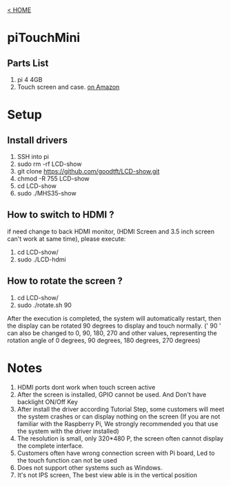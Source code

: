 [< HOME](../README.md)
# piTouchMini

## Parts List
1. pi 4 4GB
2. Touch screen and case. [on Amazon](https://www.amazon.com/gp/product/B07WQW6H9S/ref=ppx_yo_dt_b_search_asin_title?ie=UTF8&psc=1)

# Setup
## Install drivers
1. SSH into pi
2. sudo rm -rf LCD-show
3. git clone https://github.com/goodtft/LCD-show.git
4. chmod -R 755 LCD-show
5. cd LCD-show
6. sudo ./MHS35-show

## How to switch to HDMI ?
if need change to back HDMI monitor, (HDMI Screen and 3.5 inch screen can't work at same time), please execute:
1. cd LCD-show/
2. sudo ./LCD-hdmi

## How to rotate the screen ?
1. cd LCD-show/
2. sudo ./rotate.sh 90

After the execution is completed, the system will automatically restart, then the display can be rotated 90 degrees to display and touch normally. (' 90 ' can also be changed to 0, 90, 180, 270 and other values, representing the rotation angle of 0 degrees, 90 degrees, 180 degrees, 270 degrees)

# Notes
1. HDMI ports dont work when touch screen active
2. After the screen is installed, GPIO cannot be used. And Don't have backlight ON/Off Key
3. After install the driver according Tutorial Step, some customers will meet the system crashes or can display nothing on the screen (If you are not familiar with the Raspberry Pi, We strongly recommended you that use the system with the driver installed)
4. The resolution is small, only 320*480 P, the screen often cannot display the complete interface.
5. Customers often have wrong connection screen with Pi board, Led to the touch function can not be used
6. Does not support other systems such as Windows.
7. It's not IPS screen, The best view able is in the vertical position